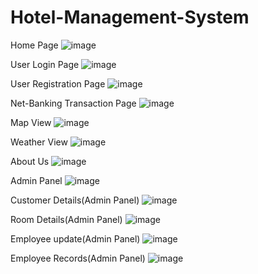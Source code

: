 # Hotel-Management-System

Home Page
![image](https://user-images.githubusercontent.com/78254615/147803074-5a7bd075-addb-44d7-955b-a81fbb67ec59.png)

User Login Page
![image](https://user-images.githubusercontent.com/78254615/147803100-33903347-a21a-49b6-8bb5-61a2a2521150.png)


User Registration Page
![image](https://user-images.githubusercontent.com/78254615/147803034-61637778-494d-4e50-add9-fedc67882215.png)

Net-Banking Transaction Page
![image](https://user-images.githubusercontent.com/78254615/147803114-9fd72304-bf07-4705-a17b-ed1a717fc44f.png)

Map View
![image](https://user-images.githubusercontent.com/78254615/147803130-1ab33d65-c10d-4db9-9314-2767592b37df.png)

Weather View
![image](https://user-images.githubusercontent.com/78254615/147803141-2d91e857-3b49-41d5-b911-abf1e68243bf.png)

About Us
![image](https://user-images.githubusercontent.com/78254615/147803152-67b4aed4-afd9-490c-a65b-299a39ad32fd.png)

Admin Panel
![image](https://user-images.githubusercontent.com/78254615/147803168-fcb9b05b-a155-494a-8033-8223c43b4a08.png)

Customer Details(Admin Panel)
![image](https://user-images.githubusercontent.com/78254615/147803177-441cd01a-d5d4-436d-8456-1bcbec6aaab4.png)

Room Details(Admin Panel)
![image](https://user-images.githubusercontent.com/78254615/147803187-f4e65694-ee4b-405e-9910-2b194a29b89a.png)

Employee update(Admin Panel)
![image](https://user-images.githubusercontent.com/78254615/147803204-ac115094-1d6b-44f3-af50-0d13c1681b9e.png)

Employee Records(Admin Panel)
![image](https://user-images.githubusercontent.com/78254615/147803217-c74579df-db63-47ba-9c4b-827243c756ee.png)

